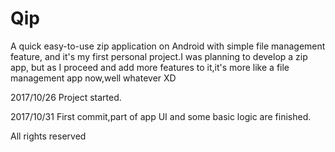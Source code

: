 # Qip

A quick easy-to-use zip application on Android with simple file management feature,
and it's my first personal project.I was planning to develop a zip app,
but as I proceed and add more features to it,it's more like a file management
app now,well whatever XD

2017/10/26 Project started.

2017/10/31 First commit,part of app UI and some basic logic are finished.

All rights reserved